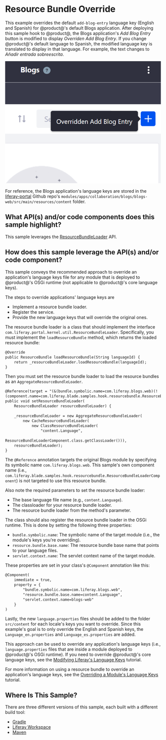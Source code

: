 # Resource Bundle Override [](id=resource-bundle-override)

This example overrides the default `add-blog-entry` language key (English and
Spanish) for @product@'s default Blogs application. After deploying this sample
hook to @product@, the Blogs application's *Add Blog Entry* button is modified
to display *Overriden Add Blog Entry*. If you change @product@'s default
language to Spanish, the modified language key is translated to display in that
language. For example, the text changes to *Añadir entrada sobreescrita*.

![Figure 1: The customized Blogs application displays the new `add-blog-entry` language key in English.](../../../images/hook-resourcebundle.png)

For reference, the Blogs application's language keys are stored in the
[liferay-portal](https://github.com/liferay/liferay-portal) Github repo's
`modules/apps/collaboration/blogs/blogs-web/src/main/resources/content` folder.

## What API(s) and/or code components does this sample highlight? [](id=what-apis-and-or-code-components-does-this-sample-highlight)

This sample leverages the
[ResourceBundleLoader](@product-ref@/portal-kernel/com/liferay/portal/kernel/util/ResourceBundleLoader.html)
API.

## How does this sample leverage the API(s) and/or code component? [](id=how-does-this-sample-leverage-the-apis-and-or-code-component)

This sample conveys the recommended approach to override an application's
language keys file for any module that is deployed to @product@'s OSGi runtime
(not applicable to @product@'s core language keys).

The steps to override applications' language keys are

- Implement a resource bundle loader.
- Register the service.
- Provide the new language keys that will override the original ones.

The resource bundle loader is a class that should implement the interface
`com.liferay.portal.kernel.util.ResourceBundleLoader`. Specifically, you must
implement the `loadResourceBundle` method, which returns the loaded resource
bundle:

    @Override
    public ResourceBundle loadResourceBundle(String languageId) {
        return _resourceBundleLoader.loadResourceBundle(languageId);
    }

Then you must set the resource bundle loader to load the resource bundles as an
`AggregateResourceBundleLoader`.

    @Reference(target = "(&(bundle.symbolic.name=com.liferay.blogs.web)(!(component.name=com.liferay.blade.samples.hook.resourcebundle.ResourceBundleLoaderComponent)))")
    public void setResourceBundleLoader(
        ResourceBundleLoader resourceBundleLoader) {

        _resourceBundleLoader = new AggregateResourceBundleLoader(
            new CacheResourceBundleLoader(
                new ClassResourceBundleLoader(
                    "content.Language",
                    ResourceBundleLoaderComponent.class.getClassLoader())),
        resourceBundleLoader);
    }

The `@Reference` annotation targets the original Blogs module by specifying
its symbolic name `com.liferay.blogs.web`. This sample's own component name
(i.e., `com.liferay.blade.samples.hook.resourcebundle.ResourceBundleLoaderComponent`)
is not targeted to use this resource bundle.

Also note the required parameters to set the resource bundle loader:

- The base language file name (e.g., `content.Language`).
- The classloader for your resource bundle loader.
- The resource bundle loader from the method's parameter.

The class should also register the resource bundle loader in the OSGi runtime.
This is done by setting the following three properties:

- `bundle.symbolic.name`: The symbolic name of the target module (i.e., the
	module's keys you're overriding).
- `resource.bundle.base.name`: The resource bundle base name that points to
  your language files.
- `servlet.context.name`: The servlet context name of the target module.

These properties are set in your class's `@Component` annotation like this:

    @Component(
        immediate = true,
        property = {
            "bundle.symbolic.name=com.liferay.blogs.web",
            "resource.bundle.base.name=content.Language",
            "servlet.context.name=blogs-web"
        }
    )

Lastly, the new `language.properties` files should be added to the folder
`src/content` for each locale's keys you want to override. Since this
example's goal is to only override the English and Spanish keys, the
`Language_en.properties` and `Language_es.properties` are added.

This approach can be used to override any application's language keys (i.e.,
`language.properties` files that are inside a module deployed to @product@'s
OSGi runtime). If you need to override @product@'s core language keys, see the
[Modifying Liferay's Language Keys](/develop/tutorials/-/knowledge_base/7-0/overriding-language-keys#modifying-liferays-language-keys)
tutorial.

For more information on using a resource bundle to override an application's
language keys, see the
[Overriding a Module's Language Keys](/develop/tutorials/-/knowledge_base/7-0/overriding-language-keys#overriding-a-modules-language-keys)
tutorial.

## Where Is This Sample? [](id=where-is-this-sample)

There are three different versions of this sample, each built with a different
build tool:

- [Gradle](https://github.com/liferay/liferay-blade-samples/tree/7.0/gradle/overrides/resource-bundle-override)
- [Liferay Workspace](https://github.com/liferay/liferay-blade-samples/tree/7.0/liferay-workspace/overrides/resource-bundle-override)
- [Maven](https://github.com/liferay/liferay-blade-samples/tree/7.0/maven/overrides/resource-bundle-override)
